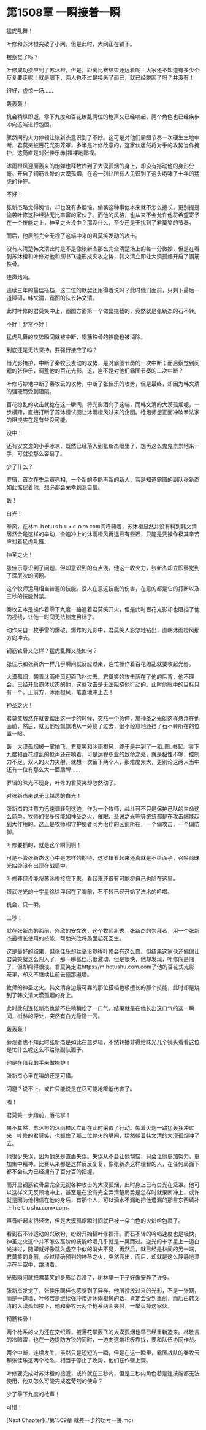 # 第1508章 一瞬接着一瞬

猛虎乱舞！

叶修和苏沐橙突破了小网，但是此时，大网正在铺下。

被察觉了吗？

叶修成功接应到了苏沐橙，但是，距离比赛结束还远着呢！大家还不知道有多少个反复要走呢！就是眼下，两人也不过是接头了而已，就已经脱困了吗？并没有！

很好，虚惊一场……

轰轰轰！

机会稍纵即逝，零下九度和百花缭乱两位的枪声又已经响起，两个角色也已经疾步冲向这端进行包围。

骤然间的火力停顿让张新杰意识到了不妙。这可是对他们霸图节奏一次硬生生地中断，君莫笑被百花光影笼罩，多半是叶修故意的，这家伙居然将对手的攻势当作掩护，这简直是对张佳乐赤|裸裸地鄙视。

沐雨橙风迎面轰来的炮弹也释数炸到了大漠孤烟的身上，却没有撼动他的身形分毫。开启了钢筋铁骨的大漠孤烟，在这一刻让所有人见识到了这头咆哮了十年的猛虎的狰狞。

不好！

张新杰略觉得惋惜，却也没有多懊恼。偷袭这种事他本来就不怎么擅长，更别提是偷袭叶修这种经验无比丰富的家伙了。而他的风格，也从来不会允许他将希望寄予在一个技能之上，神圣之火没中？那没什么，至少还是干扰到了君莫笑的节奏。

而后，他居然完全无视了这端冲来的君莫笑发动的攻击。

没有人清楚韩文清此时是不是像张新杰那么完全清楚场上的每一分微妙，但是在看到苏沐橙和叶修对他和*图*书飞速形成夹攻之势，韩文清立即让大漠孤烟开启了钢筋铁骨。

连声炮响。

连续三年的最佳搭档，这二位的默契还用得着说吗？此时他们面前，只剩下最后一道障碍，韩文清，霸图的队长韩文清。

此时叶修的君莫笑冲上，霸图方面第一个做出拦截的，竟然就是张新杰的石不转。

不好！非常不好！

猛虎乱舞的攻势瞬间就被中断，钢筋铁骨的技能也被消除。

到底还是无法坚持，要强行接应了吗？

借光影掩护，中断了秦牧云发动的攻势，是对霸图节奏的一次中断；而后察觉到问题的张佳乐，调整他的百花光影，这，岂不是对他们霸图节奏的二次中断？

叶修巧妙地中断了秦牧云的攻势，中断了张佳乐的攻势，但是最终，却因为韩文清的强硬而受到阻隔。

百花缭乱的攻击就抢在这一瞬间，将光影洒向了这端，而韩文清的大漠孤烟呢，一步横跨，直接打断了苏沐橙试图让沐雨橙风过来的企图。枪炮师想正面冲破拳法家的阻挠实在是有些没可能。

没中！

还有安文逸的小手冰凉，既然已经落入到张新杰眼里了，想再这么鬼鬼祟祟地来一手，可就没那么容易了。

少了什么？

罗辑，首次在季后赛亮相，一个新的不能再新的新人，若是知道霸图的副队张新杰如此惦记着他，想必都会荣幸到涨自信。

轰！

白光！

拳风，在林m.ｈetｕsｈｕ•ｃｏｍ.com间呼啸着，苏沐橙显然并没有料到韩文清居然会是这样的举动，全速冲上的沐雨橙风再退已有些迟，只能是凭操作极其辛苦应对着猛虎乱舞。

神圣之火！

张佳乐意识到了问题，但却意识到的有点浅，他这一收火力，张新杰却立即察觉到了深层次的问题。

这个牧师运用相当普遍的技能。没人在意这技能的伤害，在意的都是它的打断以及三秒的技能封禁。

秦牧云本是操作着零下九度一路追着君莫笑开火，但是此时百花光影却也阻挡了他的视线，让他一时间无法锁定目标了。

动作来自一枚手雷的爆破，爆炸的光影中，君莫笑人影忽地钻出，直朝沐雨橙风那方向冲去。

钢筋铁骨又怎样？猛虎乱舞又能如何？

张佳乐和张新杰一样几乎瞬间就反应过来，连忙操作着百花缭乱就要收起光影。

大漠孤烟，朝着沐雨橙风迎面飞扑过去。君莫笑的攻击落在了他的后背，他不理会。已经开启霸体状态的他，这些攻击是无法阻挠他行动的。此时他眼中的目标只有一个，正前方，沐雨橙风，笔直地冲上去！

神圣之火！

君莫笑居然在就要踏出这一步的时候，突然一个急停，那神圣之光就这样悬浮在他面前，然后，就见他轻飘飘地从一旁绕了过去，很不经意地还扫了石不转所在的位置一眼。

轰，大漠孤烟被一掌拍飞，君莫笑和沐雨橙风，终于是并到了一和_图_书起。零下九度和百花缭乱的枪声还在响着，可是远程职业的致命之处，就是黏性不够，控制力不足。双人的火力夹射，就想一次留下两个人，那难度太大，更别论这两人当中还有一位有那么大一面盾牌……

罗辑的昧光不现身，叶修的君莫笑却忽然动了。

对张新杰来说无比熟悉的白光！

张新杰的注意力迅速调转到这边。作为一个牧师，战斗可不只是保护己队的生命这么简单。牧师的很多技能如神圣之火、催眠、圣诫之光等等统统都是在攻击端能起到大作用的。这正是牧师和守护使者同为治疗的区别所在，一个偏攻击，一个偏防御。

叶修要抓的，就是这个瞬间啊！

可是不管张新杰这心中是怎样的期待，这罗辑看起来还真就是不给面子，召唤师昧光始终没有出现在战局中。

叶修非但没能将苏沐橙接应下来，看起来还很有可能将自己也陷在这里。

银武逆光的十字星徐徐浮起在了胸前，石不转已经开始了法术的吟唱。

机会，只一瞬。

三秒！

就在张新杰的面前，兴欣的安文逸，这个牧师新秀，张新杰的崇拜者，用一个张新杰最擅长使用的技能，帮助兴欣将局面起死回生。

这是最好的结果，但张佳乐却丝毫没觉得叶修会有这么蠢。但结果这家伙还偏偏让君莫笑就这么闯入了，那一瞬张佳乐很激动，但是很快，他却发现，叶修闯是闯了，但却闯得很浅。君莫笑走进https://m.hetushu.com.com了他的百花式光影笼罩，却又不继续往前去撞那道墙。

牧师的神圣之火。韩文清身边最可靠的那位搭档也极擅长的那个技能，此时却是烧到了韩文清大漠孤烟的身上。

此时此刻连张新杰也禁不住稍稍松了一口气。结果就是在他长出这口气的这一瞬间，树林的深处，突然有白光隐隐一闪。

轰轰轰！

旁观者也不知此时张新杰是如此在意罗辑，不然转播非得给昧光几个镜头看看这位是忙什么呢这么不给张副队面子。

他是在借我的手来做掩护！

张新杰心里在叫的还是可惜。

闪避？说不上，或许只能说是在尽可能地降低伤害了。

嗤！

君莫笑一步踏前，落花掌！

果不其然，苏沐橙的沐雨橙风立即在此时采取了行动。架着火炮一路猛轰狂冲过来，叶修的君莫笑，也抓住了那二位停火的瞬间，猛然朝着韩文清的大漠孤烟冲了去。

他很少失误，因为他总是直面失误。失误从不会让他懊恼，只会让他更加努力，更加集中精神。比赛从来都是这样反反复复，像张新杰这样理智的人，在任何局面下都不会认为已经拥有了百分百的把握。

而开启钢筋铁骨后完全无视各种攻击的大漠孤烟，此时身上已有白光在笼罩。他可以这样义无反顾地冲上，甚至是在没有完全弄清楚局势是怎样时就果断冲上，或许就是因为他相信在他的身后，有那个人，可以滴水不漏地把他遗漏的那些东西填补上ｈeｔｕshu.com•coｍ。

声音听起来很轻微，但是大漠孤烟瞬时间就已被一朵白色的火焰给包裹了。

看到石不转运动的兴欣粉，纷纷开始替叶修捏汗。而石不转的吟唱速度也是极快，神圣之火这个并不怎么高阶的技能吟唱几乎就是一晃而过。逆光的十字星上一道白光抹过，随即就好像跳入虚空中似的消失不见，再然后，就已经是林间的另一端，君莫笑的身前，经过精确预判的神圣之火，突然亮出，而后，却就是这么静静地漂浮在半空中，跳动着。

光影瞬间就把君莫笑的身影给吞没了，树林里一下子好像安静了许多。

张新杰发觉了，张佳乐同样也感觉到了异样。他所投放过来的光影，不是一张网，而是一道墙，叶修若是继续强冲接近沐雨橙风的话，肯定会受到重创，而后由韩文清的大漠孤烟接下，他和秦牧云两个枪系两面夹射，一举灭掉这家伙。

钢筋铁骨！

两个枪系的火力还在交织着，被落花掌轰飞的大漠孤烟也早已经重新追来。林敬言的冷暗雷，也在一边提防方锐的同时，一边向这端积极靠拢，要和队伍协同作战。

两个中断，连续发生，虽然只是短短的一瞬，但是在这一瞬里，霸图战队的秦牧云和张佳乐这两个枪系，相当于停止了攻势，他们在作壁上观。

叶修要完成对苏沐橙的接近，或许就在三秒内，但是三秒内角色若是连技能都无法使用，他又怎么可能完成这苛刻的使命？

少了零下九度的枪声！

可惜！



[Next Chapter](./第1509章 就差一步的功亏一篑.md)
